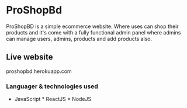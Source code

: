 # ProShopBd

ProShopBD is a simple ecommerce website. Where uses can shop their products and it's come with a fully functional admin panel where admins can manage users, admins, products and add products also.

## Live website

proshopbd.herokuapp.com

### Languager & technologies used
* JavaScript * ReactJS * NodeJS
